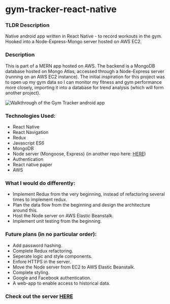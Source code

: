 # gym-tracker-react-native

### TLDR Description
Native android app written in React Native - to record workouts in the gym. 
Hooked into a Node-Express-Mongo server hosted on AWS EC2. 

### Description
This is part of a MERN app hosted on AWS. 
The backend is a MongoDB database hosted on Mongo Atlas, accessed through a Node-Express server (running on an AWS EC2 instance).
The initial inspiration for this project was to open up my gym data so I can monitor my fitness and gym performance more closely, importing it into a database for trend analysis (which will form another project).

<img src="https://s3.eu-central-1.amazonaws.com/gym-tracker-node/gymtrackerwalkthrough.gif" title="Walkthrough of the Gym Tracker android app"> 

### Technologies Used: 
+ React Native
+ React Navigation
+ Redux
+ Javascript ES6
+ MongoDB
+ Node server (Mongoose, Express) (in another repo here: <a href="https://github.com/dk03/gym-tracker-node-server">HERE</a>)
+ Authentication
+ React native paper
+ AWS

### What I would do differently:
+ Implement Redux from the very beginning, instead of refactoring several times to implement redux.
+ Plan the data flow from the beginning and design the architecture around this.
+ Host the Node server on AWS Elastic Beanstalk.
+ Implement unit testing from the beginning. 

### Future plans (in no particular order):
+ Add password hashing.
+ Complete Redux refactoring.
+ Seperate logic and style components.
+ Enfore HTTPS in the server.
+ Move the Node server from EC2 to AWS Elastic Beanstalk.
+ Complete styling.
+ Google and Facebook authentication.
+ A web-app to enable access to historical data. 

### Check out the server <a href="https://github.com/dk03/gym-tracker-react-native/blob/master/lessons.md">HERE</a>
